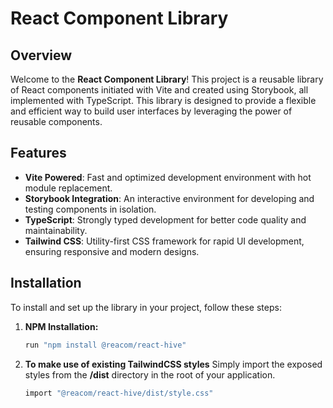# React Component Library

## Overview

Welcome to the **React Component Library**! This project is a reusable library of React components initiated with Vite and created using Storybook, all implemented with TypeScript. This library is designed to provide a flexible and efficient way to build user interfaces by leveraging the power of reusable components.

## Features

- **Vite Powered**: Fast and optimized development environment with hot module replacement.
- **Storybook Integration**: An interactive environment for developing and testing components in isolation.
- **TypeScript**: Strongly typed development for better code quality and maintainability.
- **Tailwind CSS**: Utility-first CSS framework for rapid UI development, ensuring responsive and modern designs.

## Installation

To install and set up the library in your project, follow these steps:

1. **NPM Installation:**

   ```bash
   run "npm install @reacom/react-hive"

   ```

2. **To make use of existing TailwindCSS styles**
   Simply import the exposed styles from the **/dist** directory in the root of your application.

   ```bash
   import "@reacom/react-hive/dist/style.css"
   ```
